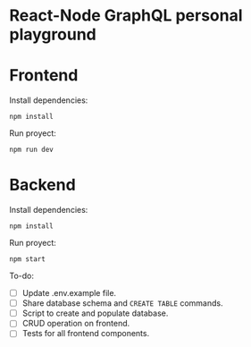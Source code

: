# React-Node GraphQL personal playground

# Frontend
Install dependencies:
```
npm install
```

Run proyect:
```
npm run dev
```


# Backend
Install dependencies:
```
npm install
```

Run proyect:
```
npm start
```


To-do:
- [ ] Update .env.example file.
- [ ] Share database schema and `CREATE TABLE` commands.
- [ ] Script to create and populate database.
- [ ] CRUD operation on frontend.
- [ ] Tests for all frontend components.
